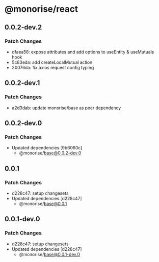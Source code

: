 # @monorise/react

## 0.0.2-dev.2

### Patch Changes

- dfaea58: expose attributes and add options to useEntity & useMutuals hook
- 5c83eda: add createLocalMutual action
- 30076da: fix axios request config typing

## 0.0.2-dev.1

### Patch Changes

- a2d3dab: update monorise/base as peer dependency

## 0.0.2-dev.0

### Patch Changes

- Updated dependencies [9b6090c]
  - @monorise/base@0.0.2-dev.0

## 0.0.1

### Patch Changes

- d228c47: setup changesets
- Updated dependencies [d228c47]
  - @monorise/base@0.0.1

## 0.0.1-dev.0

### Patch Changes

- d228c47: setup changesets
- Updated dependencies [d228c47]
  - @monorise/base@0.0.1-dev.0
